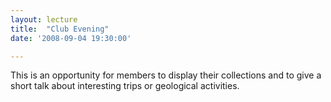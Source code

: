 ```yaml
---
layout: lecture
title:  "Club Evening"
date: '2008-09-04 19:30:00'

---
```

This is an opportunity for members to display their collections and to give a short talk about interesting trips or geological activities.